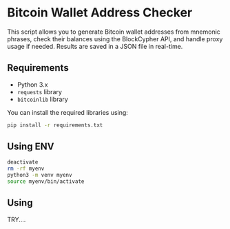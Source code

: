 # Bitcoin Wallet Address Checker

This script allows you to generate Bitcoin wallet addresses from mnemonic phrases, check their balances using the BlockCypher API, and handle proxy usage if needed. Results are saved in a JSON file in real-time.

## Requirements

- Python 3.x
- `requests` library
- `bitcoinlib` library

You can install the required libraries using:

```bash
pip install -r requirements.txt
```

## Using ENV
```bash
deactivate
rm -rf myenv
python3 -m venv myenv
source myenv/bin/activate
```
## Using
 TRY....